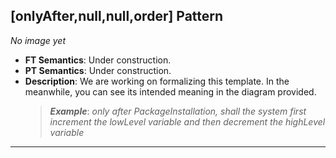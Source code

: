 ## [onlyAfter,null,null,order] Pattern
_No image yet_
 * **FT Semantics**: Under construction.
 * **PT Semantics**: Under construction.
 * **Description**: We are working on formalizing this template. In the meanwhile, you can see its intended meaning in the diagram provided.
   > **_Example_**: _only after PackageInstallation,   shall the system    first  increment the lowLevel variable and then  decrement the highLevel variable_   
***

